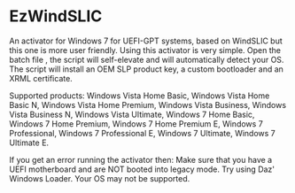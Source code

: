 # EzWindSLIC
An activator for Windows 7 for UEFI-GPT systems, based on WindSLIC but this one is more user friendly.
Using this activator is very simple. Open the batch file , the script will self-elevate and will automatically detect your OS. The script will install an OEM SLP product key, a custom bootloader and an XRML certificate.

Supported products: Windows Vista Home Basic, Windows Vista Home Basic N, Windows Vista Home Premium, Windows Vista Business, Windows Vista Business N, Windows Vista Ultimate, Windows 7 Home Basic, Windows 7 Home Premium, Windows 7 Home Premium E, Windows 7 Professional, Windows 7 Professional E, Windows 7 Ultimate, Windows 7 Ultimate E.

If you get an error running the activator then:
Make sure that you have a UEFI motherboard and are NOT booted into legacy mode. Try using Daz' Windows Loader.
Your OS may not be supported.
